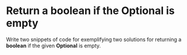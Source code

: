 # Return a boolean if the Optional is empty
Write two snippets of code for exemplifying two solutions for returning a **boolean** if the given **Optional** is empty.
